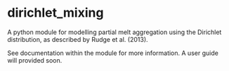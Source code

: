 # dirichlet_mixing
A python module for modelling partial melt aggregation using the Dirichlet distribution, as described by Rudge et al. (2013).

See documentation within the module for more information. A user guide will provided soon.

